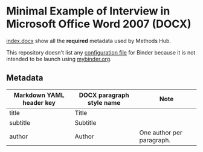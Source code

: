 # Minimal Example of Interview in Microsoft Office Word 2007 (DOCX)

[index.docx](index.docx) show all the **required** metadata used by Methods Hub.

This repository doesn't list any [configuration file](https://mybinder.readthedocs.io/en/latest/using/config_files.html) for Binder because it is not intended to be launch using [mybinder.org](https://mybinder.org).

## Metadata

| Markdown YAML header key | DOCX paragraph style name | Note                       |
| ------------------------ | ------------------------- | -------------------------- |
| title                    | Title                     |                            |
| subtitle                 | Subtitle                  |                            |
| author                   | Author                    | One author per paragraph.  |
